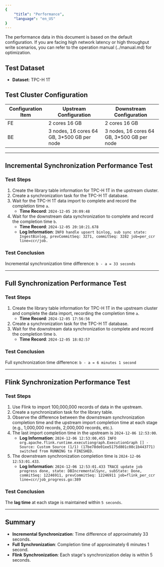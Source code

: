 ```yaml
---
{
    "title": "Performance",
    "language": "en_US"
}
---
```


<!--
Licensed to the Apache Software Foundation (ASF) under one
or more contributor license agreements.  See the NOTICE file
distributed with this work for additional information
regarding copyright ownership.  The ASF licenses this file
to you under the Apache License, Version 2.0 (the
"License"); you may not use this file except in compliance
with the License.  You may obtain a copy of the License at

  http://www.apache.org/licenses/LICENSE-2.0

Unless required by applicable law or agreed to in writing,
software distributed under the License is distributed on an
"AS IS" BASIS, WITHOUT WARRANTIES OR CONDITIONS OF ANY
KIND, either express or implied.  See the License for the
specific language governing permissions and limitations
under the License.
-->

The performance data in this document is based on the default configuration. If you are facing high network latency or high throughput write scenarios, you can refer to the operation manual (../manual.md) for optimization.

## Test Dataset
- **Dataset**: TPC-H 1T

## Test Cluster Configuration

| Configuration Item | Upstream Configuration                     | Downstream Configuration                     |
|--------------------|-------------------------------------------|---------------------------------------------|
| FE                 | 2 cores 16 GB                             | 2 cores 16 GB                               |
| BE                 | 3 nodes, 16 cores 64 GB, 3*500 GB per node | 3 nodes, 16 cores 64 GB, 3*500 GB per node |

---

## Incremental Synchronization Performance Test

### Test Steps
1. Create the library table information for TPC-H 1T in the upstream cluster.
2. Create a synchronization task for the TPC-H 1T database.
3. Wait for the TPC-H 1T data import to complete and record the completion time `a`.
   - **Time Record**: `2024-12-05 20:09:48`
4. Wait for the downstream data synchronization to complete and record the completion time `b`.
   - **Time Record**: `2024-12-05 20:10:21.678`
   - **Log Information**: `INFO handle upsert binlog, sub sync state: IngestBinlog, prevCommitSeq: 3271, commitSeq: 3282 job=per_ccr line=ccr/job.`

### Test Conclusion
Incremental synchronization time difference: `b - a = 33 seconds`

---

## Full Synchronization Performance Test

### Test Steps
1. Create the library table information for TPC-H 1T in the upstream cluster and complete the data import, recording the completion time `a`.
   - **Time Record**: `2024-12-05 17:56:56`
2. Create a synchronization task for the TPC-H 1T database.
3. Wait for the downstream data synchronization to complete and record the completion time `b`.
   - **Time Record**: `2024-12-05 18:02:57`

### Test Conclusion
Full synchronization time difference: `b - a = 6 minutes 1 second`

---

## Flink Synchronization Performance Test

### Test Steps
1. Use Flink to import 100,000,000 records of data in the upstream.
2. Create a synchronization task for the library table.
3. Observe the difference between the downstream synchronization completion time and the upstream import completion time at each stage (e.g., 1,000,000 records, 2,000,000 records, etc.).
4. The last import completion time in the upstream is `2024-12-06 12:53:00`.
   - **Log Information**: `2024-12-06 12:53:00,455 INFO org.apache.flink.runtime.executiongraph.ExecutionGraph [] - Source: Custom Source (1/1) (17be78de01ee5175d801c08c1b443771) switched from RUNNING to FINISHED.`
5. The downstream synchronization completion time is `2024-12-06 12:53:01.433`.
   - **Log Information**: `2024-12-06 12:53:01.433 TRACE update job progress done, state: DBIncrementalSync, subState: Done, commitSeq: 12246911, prevCommitSeq: 12246911 job=flink_per_ccr line=ccr/job_progress.go:389`

### Test Conclusion
The **lag time** at each stage is maintained within `5 seconds`.

---

## Summary
- **Incremental Synchronization**: Time difference of approximately 33 seconds.
- **Full Synchronization**: Completion time of approximately 6 minutes 1 second.
- **Flink Synchronization**: Each stage's synchronization delay is within 5 seconds.
